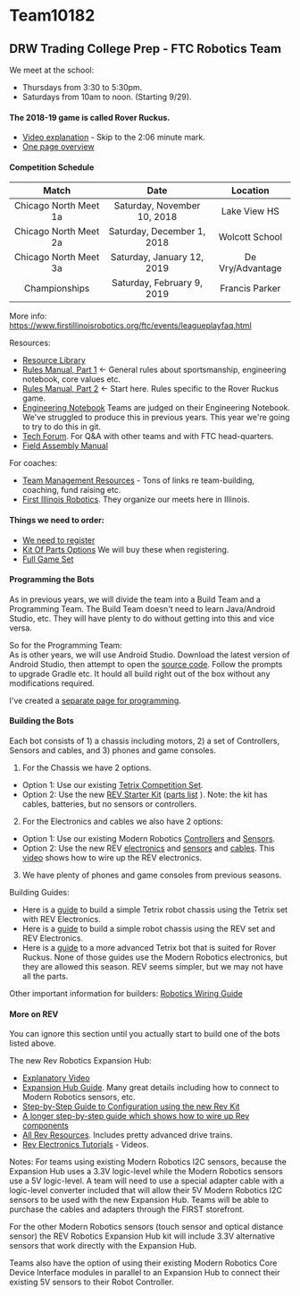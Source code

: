 # Team10182
## DRW Trading College Prep - FTC Robotics Team

We meet at the school:
- Thursdays from 3:30 to 5:30pm.
- Saturdays from 10am to noon. (Starting 9/29).

#### The 2018-19 game is called Rover Ruckus.

- [Video explanation](https://www.youtube.com/watch?v=rR4gR4l2XA8) - Skip to the 2:06 minute mark.
- [One page overview](https://firstinspiresst01.blob.core.windows.net/ftc/2019/gonemlpg.pdf)

#### Competition Schedule
| Match | Date | Location |
|:---:|:---:|:---:|
|Chicago North Meet 1a|Saturday, November 10, 2018 | Lake View HS |
|Chicago North Meet 2a|Saturday, December 1, 2018 | Wolcott School |
|Chicago North Meet 3a|Saturday, January 12, 2019 | De Vry/Advantage |
|Championships|Saturday, February 9, 2019 | Francis Parker |
More info: https://www.firstillinoisrobotics.org/ftc/events/leagueplayfaq.html

Resources:
- [Resource Library](https://www.firstinspires.org/resource-library/ftc/game-and-season-info)
- [Rules Manual, Part 1](https://www.firstinspires.org/sites/default/files/uploads/resource_library/ftc/game-manual-part-1.pdf) <- General rules about sportsmanship, engineering notebook, core values etc.
- [Rules Manual, Part 2](https://www.firstinspires.org/sites/default/files/uploads/resource_library/ftc/game-manual-part-2.pdf) <- Start here. Rules specific to the Rover Ruckus game.
- [Engineering Notebook](EngineeringNotebook/EngineeringNotebook.md) Teams are judged on their Engineering Notebook. We've struggled to produce this in previous years. This year we're going to try to do this in git.
- [Tech Forum](https://ftcforum.usfirst.org/). For Q&A with other teams and with FTC head-quarters.
- [Field Assembly Manual](https://firstinspiresst01.blob.core.windows.net/ftc/2019/fieldsetjhupguide1.1.pdf)

For coaches:
- [Team Management Resources](https://www.firstinspires.org/resource-library/ftc/team-management-resources) - Tons of links re team-building, coaching, fund raising etc.
- [First Illinois Robotics](https://www.firstillinoisrobotics.org/ftc/). They organize our meets here in Illinois.

#### Things we need to order:
- [We need to register](https://www.firstinspires.org/)
- [Kit Of Parts Options](https://www.firstinspires.org/sites/default/files/uploads/resource_library/ftc/kit-of-parts.pdf) We will buy these when registering.
- [Full Game Set](http://www.andymark.com/Rover-Ruckus-p/am-3890.htm)

#### Programming the Bots ####

As in previous years, we will divide the team into a Build Team and a Programming Team. The Build Team doesn't need to learn Java/Android Studio, etc. They will have plenty to do without getting into this and vice versa.

So for the Programming Team:   
As is other years, we will use Android Studio. Download the latest version of Android Studio, then attempt to open the [source code](https://github.com/ftctechnh/ftc_app). Follow the prompts to upgrade Gradle etc. It hould all build right out of the box without any modifications required.

I've created a [separate page for programming](Programming.md).

#### Building the Bots ####
Each bot consists of 1) a chassis including motors, 2) a set of Controllers, Sensors and cables, and 3) phones and game consoles.

1) For the Chassis we have 2 options.
- Option 1: Use our existing [Tetrix Competition Set](https://www.pitsco.com/TETRIX-FTC-Competition-Set/&TXredir=1).
- Option 2: Use the new [REV Starter Kit](http://www.revrobotics.com/rev-45-1270/) ([parts list](http://www.revrobotics.com/content/docs/REV-45-1270-PL.pdf) ). Note: the kit has cables, batteries, but no sensors or controllers.

2) For the Electronics and cables we also have 2 options:
- Option 1: Use our existing Modern Robotics [Controllers](https://modernroboticsinc.com/robot-electronics-bundle-2) and [Sensors](https://modernroboticsinc.com/sensors). 
- Option 2: Use the new REV [electronics](http://www.revrobotics.com/rev-for-ftc/electronics/control-system/) and [sensors](http://www.revrobotics.com/ftc/electronics/sensors/) and [cables](http://www.revrobotics.com/ftc/electronics/cables/). This [video](https://www.youtube.com/watch?v=DKwpEyKbTqM&index=2&list=PLEuGrYl8iBm6SyJ41h1qQdl6en5YNCydi) shows how to wire up the REV electronics.

3) We have plenty of phones and game consoles from previous seasons.

Building Guides:
- Here is a [guide](https://www.firstinspires.org/sites/default/files/uploads/resource_library/ftc/basic-bot-guide-tetrix.pdf) to build a simple Tetrix robot chassis using the Tetrix set with REV Electronics.
- Here is a [guide](https://www.firstinspires.org/sites/default/files/uploads/resource_library/ftc/basic-bot-guide-rev.pdf) to build a simple robot chassis using the REV set and REV Electronics.
- Here is a [guide](https://www.firstinspires.org/sites/default/files/uploads/resource_library/ftc/basic-bot-guide-tetrix-part2.pdf) to a more advanced Tetrix bot that is suited for Rover Ruckus.
None of those guides use the Modern Robotics electronics, but they are allowed this season. REV seems simpler, but we may not have all the parts.

Other important information for builders:
[Robotics Wiring Guide](https://www.firstinspires.org/sites/default/files/uploads/resource_library/ftc/robot-wiring-guide.pdf)

#### More on REV ####

You can ignore this section until you actually start to build one of the bots listed above.   

The new Rev Robotics Expansion Hub:
- [Explanatory Video](https://www.youtube.com/watch?v=7FIayseEtrk)
- [Expansion Hub Guide](http://www.revrobotics.com/content/docs/REV-31-1153-GS.pdf). Many great details including how to connect to Modern Robotics sensors, etc.
- [Step-by-Step Guide to Configuration using the new Rev Kit](https://github.com/ftctechnh/ftc_app/wiki/Configuring-Your-Hardware)
- [A longer step-by-step guide which shows how to wire up Rev components]( https://www.firstinspires.org/sites/default/files/uploads/resource_library/ftc/android-studio-tutorial.pdf)
- [All Rev Resources](http://www.revrobotics.com/resources). Includes pretty advanced drive trains.
- [Rev Electronics Tutorials](https://www.youtube.com/playlist?list=PLEuGrYl8iBm6SyJ41h1qQdl6en5YNCydi) - Videos.

Notes:
 For teams using existing Modern Robotics I2C sensors, because the Expansion Hub uses a 3.3V logic-level while the Modern Robotics sensors use a 5V logic-level. A team will need to use a special adapter cable with a logic-level converter included that will allow their 5V Modern Robotics I2C sensors to be used with the new Expansion Hub. Teams will be able to purchase the cables and adapters through the FIRST storefront. 

For the other Modern Robotics sensors (touch sensor and optical distance sensor) the REV Robotics Expansion Hub kit will include 3.3V alternative sensors that work directly with the Expansion Hub.

Teams also have the option of using their existing Modern Robotics Core Device Interface modules in parallel to an Expansion Hub to connect their existing 5V sensors to their Robot Controller.

